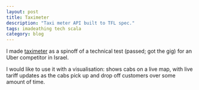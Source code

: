 ```yaml
---
layout: post
title: Taximeter
description: "Taxi meter API built to TFL spec."
tags: imadeathing tech scala
category: blog
---
```



I made [taximeter](https://github.com/opyate/taximeter) as a spinoff of a technical test (passed; got the gig) for an Uber competitor in Israel.

I would like to use it with a visualisation: shows cabs on a live map, with live tariff updates as the cabs pick up and drop off customers over some amount of time.

